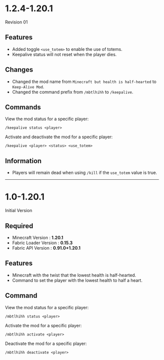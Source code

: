# 1.2.4-1.20.1

Revision 01

## Features
- Added toggle ```<use_totem>``` to enable the use of totems.
- Keepalive status will not reset when the player dies.

## Changes
- Changed the mod name from ```Minecraft but health is half-hearted``` to ```Keep-Alive Mod```.
- Changed the command prefix from ```/mbtlhihh``` to ```/keepalive```.

## Commands
View the mod status for a specific player:
```
/keepalive status <player>
```
Activate and deactivate the mod for a specific player:
```
/keepalive <player> <status> <use_totem>
```

## Information
- Players will remain dead when using ```/kill``` if the ```use_totem``` value is true.

------------------------------------------------------

# 1.0-1.20.1

Initial Version

## Required
- Minecraft Version : **1.20.1**
- Fabric Loader Version : **0.15.3**
- Fabric API Version : **0.91.0+1.20.1**

## Features
- Minecraft with the twist that the lowest health is half-hearted.
- Command to set the player with the lowest health to half a heart.

## Command
View the mod status for a specific player:
```
/mbtlhihh status <player>
```
Activate the mod for a specific player:
```
/mbtlhihh activate <player>
```
Deactivate the mod for a specific player:
```
/mbtlhihh deactivate <player>
```